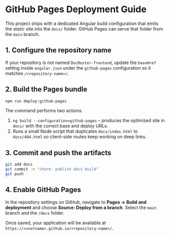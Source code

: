# GitHub Pages Deployment Guide

This project ships with a dedicated Angular build configuration that emits the static site into the `docs/` folder. GitHub Pages can serve that folder from the `main` branch.

## 1. Configure the repository name

If your repository is not named `DocRoster-frontend`, update the `baseHref` setting inside `angular.json` under the `github-pages` configuration so it matches `/<repository-name>/`.

## 2. Build the Pages bundle

```bash
npm run deploy:github-pages
```

The command performs two actions:

1. `ng build --configuration=github-pages` – produces the optimized site in `docs/` with the correct base and deploy URLs.
2. Runs a small Node script that duplicates `docs/index.html` to `docs/404.html` so client-side routes keep working on deep links.

## 3. Commit and push the artifacts

```bash
git add docs
git commit -m "chore: publish docs build"
git push
```

## 4. Enable GitHub Pages

In the repository settings on GitHub, navigate to **Pages → Build and deployment** and choose **Source: Deploy from a branch**. Select the `main` branch and the `/docs` folder.

Once saved, your application will be available at `https://<username>.github.io/<repository-name>/`.
